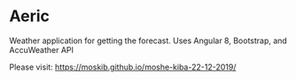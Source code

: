 # Aeric

Weather application for getting the forecast. Uses Angular 8, Bootstrap, and AccuWeather API

Please visit: https://moskib.github.io/moshe-kiba-22-12-2019/
